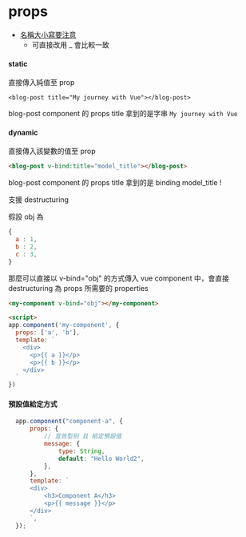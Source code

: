 # props

- [名稱大小寫要注意](https://v3.vuejs.org/guide/component-props.html#prop-casing-camelcase-vs-kebab-case)
  - 可直接改用 _ 會比較一致


#### static

直接傳入純值至 prop

```
<blog-post title="My journey with Vue"></blog-post>
```

blog-post component 的 props title 拿到的是字串 `My journey with Vue` 

#### dynamic

直接傳入該變數的值至 prop

```html
<blog-post v-bind:title="model_title"></blog-post>
```

blog-post component 的 props title 拿到的是 binding model_title !


支援 destructuring

假設 obj 為

```js
{
  a : 1,
  b : 2,
  c : 3,
}
```

那麼可以直接以 v-bind="obj" 的方式傳入 vue component 中，會直接 destructuring 為  props 所需要的 properties

```html
<my-component v-bind="obj"></my-component>

<script>
app.component('my-component', {
  props: ['a', 'b'],
  template: `
    <div>
      <p>{{ a }}</p>
      <p>{{ b }}</p>
    </div>
  `
})
```

#### 預設值給定方式

```js
  app.component("component-a", {
      props: {
          // 宣告型別 且 給定預設值
          message: {
              type: String,
              default: "Hello World2",
          },
      },
      template: `
      <div>
          <h3>Component A</h3>
          <p>{{ message }}</p>
      </div>
      `,
  });
```